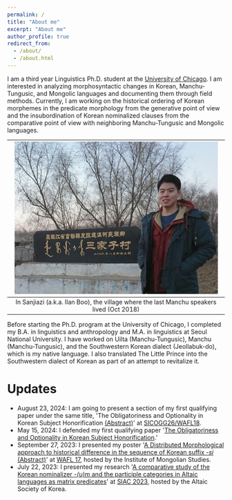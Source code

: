 ```yaml
---
permalink: /
title: "About me"
excerpt: "About me"
author_profile: true
redirect_from: 
  - /about/
  - /about.html
---
```


I am a third year Linguistics Ph.D. student at the [University of Chicago](https://linguistics.uchicago.edu). I am interested in analyzing morphosyntactic changes in Korean, Manchu-Tungusic, and Mongolic languages and documenting them through field methods.
Currently, I am working on the historical ordering of Korean morphemes in the predicate morphology from the generative point of view and the insubordination of Korean nominalized clauses from the comparative point of view with neighboring Manchu-Tungusic and Mongolic languages.

| ![image](../images/profile_sanjiazi_201811cropped.jpeg) |
|:--:|
| In Sanjiazi (a.k.a. Ilan Boo), the village where the last Manchu speakers lived (Oct 2018)|

Before starting the Ph.D. program at the University of Chicago, I completed my B.A. in linguistics and anthropology and M.A. in linguistics at Seoul National University. I have worked on Uilta (Manchu-Tungusic), Manchu (Manchu-Tungusic), and the Southwestern Korean dialect (Jeollabuk-do), which is my native language. I also translated The Little Prince into the Southwestern dialect of Korean as part of an attempt to revitalize it.

# Updates
* August 23, 2024: I am going to present a section of my first qualifying paper under the same title, 'The Obligatoriness and Optionality in Korean Subject Honorification [(Abstract)](../files/WAFL18_abstract.pdf)' at [SICOGG26/WAFL18](https://sites.google.com/view/sicoggwafl2024/program?authuser=0).
* May 15, 2024: I defended my first qualifying paper '[The Obligatoriness and Optionality in Korean Subject Honorification](../files/Shim_QP1_20240515.pdf).'
* September 27, 2023: I presented my poster '[A Distributed Morphological approach to historical difference in the sequence of Korean suffix *-si*](../files/WAFL17_shim_poster_revised.pdf) [(Abstract)](https://drive.google.com/file/d/1irom1P9DaLLyCB75sZUn817MM8DuUFrn/view?usp=drive_link)' at [WAFL 17](http://visualizingcultures.mit.edu/wafl17/program.html), hosted by the Institute of Mongolian Studies. 
* July 22, 2023: I presented my research '[A comparative study of the Korean nominalizer *-(u)m* and the participle categories in Altaic languages as matrix predicates](../files/Shim_SIAC2023_abstract.pdf)' at [SIAC 2023](http://hosting01.snu.ac.kr/~altai/askv001/?module=file&act=procFileDownload&file_srl=7443&sid=746f32387efa1617dbea0f020e067a03), hosted by the Altaic Society of Korea.